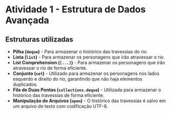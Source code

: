 # Atividade 1 - Estrutura de Dados Avançada

## Estruturas utilizadas

- **Pilha (`deque`)** - Para armazenar o histórico das travessias do rio.
- **Lista (`list`)** - Para armazenar os personagens que irão atravessar o rio.
- **List Comprehension (`[...]`)** - Para armazenar os personagens que irão atravessar o rio de forma eficiente.
- **Conjunto (`set`)** - Utilizado para armazenar os personagens nos lados esquerdo e direito do rio, garantindo que não haja elementos duplicados.
- **Fila de Duas Pontas (`collections.deque`)** - Utilizada para armazenar o histórico das travessias de forma eficiente.
- **Manipulação de Arquivos (`open`)** - O histórico das travessias é salvo em um arquivo de texto com codificação UTF-8.
